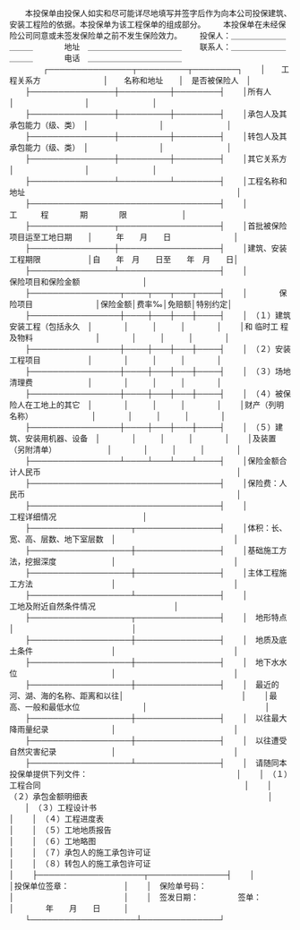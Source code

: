 
 


　　本投保单由投保人如实和尽可能详尽地填写并签字后作为向本公司投保建筑、安装工程险的依据。本投保单为该工程保单的组成部分。
　　本投保单在未经保险公司同意或未签发保险单之前不发生保险效力。
　　投保人：＿＿＿＿＿＿＿＿＿＿　　　　地址　＿＿＿＿＿＿＿＿＿＿＿＿
　　联系人：＿＿＿＿＿＿＿＿＿＿　　　　电话　＿＿＿＿＿＿＿＿＿＿＿＿
　　
　　┌───────────────┬─────────┬────────┐
　　│　　工程关系方　　　　　　　　│　　名称和地址　　│　是否被保险人　│
　　├───────────────┼─────────┼────────┤
　　│所有人　　　　　　　　　　　　│　　　　　　　　　│　　　　　　　　│
　　├───────────────┼─────────┼────────┤
　　│承包人及其承包能力（级、类）　│　　　　　　　　　│　　　　　　　　│
　　├───────────────┼─────────┼────────┤
　　│转包人及其承包能力（级、类）　│　　　　　　　　　│　　　　　　　　│
　　├───────────────┼─────────┼────────┤
　　│其它关系方　　　　　　　　　　│　　　　　　　　　│　　　　　　　　│
　　├───────────────┴─────────┴────────┤
　　│工程名称和地址　　　　　　　　　　　　　　　　　　　　　　　　　　　│
　　├──────────────────────────────────┤
　　│　　　　　　　　　　　　工　　　程　　　　期　　　　限　　　　　　　│
　　├───────────────┬──────────────────┤
　　│首批被保险项目运至工地日期　　│　　　年　　月　　日　　　　　　　　│
　　├───────────────┼──────────────────┤
　　│建筑、安装工程期限　　　　　　│自　　年　月　　日至　　年　月　　日│
　　├───────────────┴──────────────────┤
　　│　　　　　　　　　　　　　　　　　保险项目和保险金额　　　　　　　　│
　　├────────────────┬────┬───┬───┬────┤
　　│　　　　保险项目　　　　　　　　│保险金额│费率‰│免赔额│特别约定│
　　├────────────────┼────┼───┼───┼────┤
　　│　（１）建筑安装工程（包括永久　│　　　　│　　　│　　　│　　　　│
　　│和
临时工
程及物料　　　　　　　　│　　　　│　　　│　　　│　　　　│
　　├────────────────┼────┼───┼───┼────┤
　　│　（２）安装工程项目　　　　　　│　　　　│　　　│　　　│　　　　│
　　├────────────────┼────┼───┼───┼────┤
　　│　（３）场地清理费　　　　　　　│　　　　│　　　│　　　│　　　　│
　　├────────────────┼────┼───┼───┼────┤
　　│　（４）被保险人在工地上的其它　│　　　　│　　　│　　　│　　　　│
　　│财产（列明名称）　　　　　　　　│　　　　│　　　│　　　│　　　　│
　　├────────────────┼────┼───┼───┼────┤
　　│　（５）建筑、安装用机器、设备　│　　　　│　　　│　　　│　　　　│
　　│及装置（另附清单）　　　　　　　│　　　　│　　　│　　　│　　　　│
　　├────────────────┴────┴───┴───┴────┤
　　│保险金额合计人民币　　　　　　　　　　　　　　　　　　　　　　　　　│
　　├──────────────────────────────────┤
　　│保险费：人民币　　　　　　　　　　　　　　　　　　　　　　　　　　　│
　　├──────────────────────────────────┤
　　│　　　　　　　　　　　　　　　　　工程详细情况　　　　　　　　　　　│
　　├──────────────────┬───────────────┤
　　│体积：长、宽、高、层数、地下室层数　│　　　　　　　　　　　　　　　│
　　├──────────────────┼───────────────┤
　　│基础施工方法，挖掘深度　　　　　　　│　　　　　　　　　　　　　　　│
　　├──────────────────┼───────────────┤
　　│主体工程施工方法　　　　　　　　　　│　　　　　　　　　　　　　　　│
　　├──────────────────┴───────────────┤
　　│　　　　　　　　　　　　　工地及附近自然条件情况　　　　　　　　　　│
　　├──────────────────┬───────────────┤
　　│　地形特点　　　　　　　　　　　　　│　　　　　　　　　　　　　　　│
　　├──────────────────┼───────────────┤
　　│　地质及底土条件　　　　　　　　　　│　　　　　　　　　　　　　　　│
　　├──────────────────┼───────────────┤
　　│　地下水水位　　　　　　　　　　　　│　　　　　　　　　　　　　　　│
　　├──────────────────┼───────────────┤
　　│　最近的河、湖、海的名称、距离和以往│　　　　　　　　　　　　　　　│
　　│最高、一般和最低水位　　　　　　　　│　　　　　　　　　　　　　　　│
　　├──────────────────┼───────────────┤
　　│　以往最大降雨量纪录　　　　　　　　│　　　　　　　　　　　　　　　│
　　├──────────────────┼───────────────┤
　　│　以往遭受自然灾害纪录　　　　　　　│　　　　　　　　　　　　　　　│
　　├──────────────────┴───────────────┤
　　│　请随同本投保单提供下列文件：　　　　　　　　　　　　　　　　　　　│
　　│　（１）工程合同　　　　　　　　　　　　　　　　　　　　　　　　　　│
　　│　（２）承包金额明细表　　　　　　　　　　　　　　　　　　　　　　　│
　　│　（３）工程设计书　　　　　　　　　　　　　　　　　　　　　　　　　│
　　│　（４）工程进度表　　　　　　　　　　　　　　　　　　　　　　　　　│
　　│　（５）工地地质报告　　　　　　　　　　　　　　　　　　　　　　　　│
　　│　（６）工地略图　　　　　　　　　　　　　　　　　　　　　　　　　　│
　　│　（７）承包人的施工承包许可证　　　　　　　　　　　　　　　　　　　│
　　│　（８）转包人的施工承包许可证　　　　　　　　　　　　　　　　　　　│
　　├───────────────────┬──────────────┤
　　│　　　　　　　　　　　　　　　　　　　│投保单位签章：　　　　　　　│
　　│　保险单号码：　　　　　　　　　　　　│　　　　　　　　　　　　　　│
　　│　签发日期：　　　　　签单：　　　　　│　　　　年　　月　　日　　　│
　　└───────────────────┴──────────────┘
　　

 


 

 
 
 
 
 
  


  
 

  


  


  
 
 
 
 

